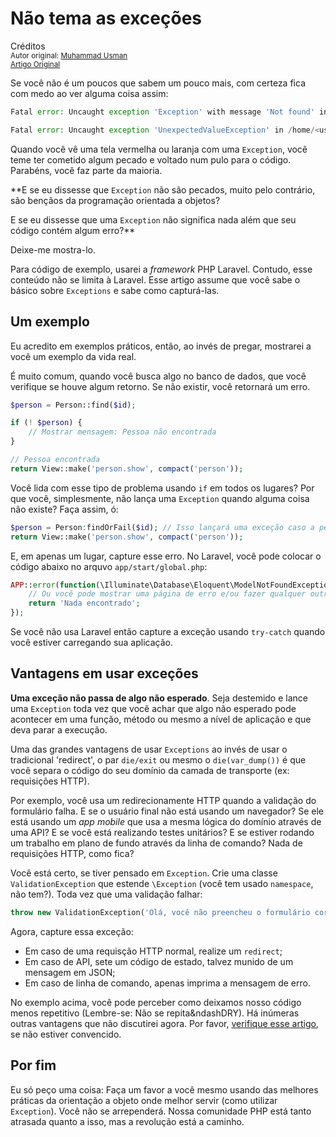 Não tema as exceções
==============================================
Créditos<br/>
<small>Autor original: [Muhammad Usman](http://usman.it/)<br/>[Artigo Original](http://usman.it/dont-fear-exceptions/)</small>

Se você não é um poucos que sabem um pouco mais, com certeza fica com medo ao ver alguma coisa assim:

```php
Fatal error: Uncaught exception 'Exception' with message 'Not found' in /home/<user>/www/test.php on line 27

Fatal error: Uncaught exception 'UnexpectedValueException' in /home/<user>/www/test.php on line 27
```

Quando você vê uma tela vermelha ou laranja com uma `Exception`, você teme ter cometido algum pecado e voltado num pulo para o código. Parabéns, você faz parte da maioria.

**E se eu dissesse que `Exception` não são pecados, muito pelo contrário, são bençãos da programação orientada a objetos?

E se eu dissesse que uma `Exception` não significa nada além que seu código contém algum erro?**

Deixe-me mostra-lo.

Para código de exemplo, usarei a *framework* PHP Laravel. Contudo, esse conteúdo não se limita à Laravel. Esse artigo assume que você sabe o básico sobre `Exceptions` e sabe como capturá-las.

## Um exemplo
Eu acredito em exemplos práticos, então, ao invés de pregar, mostrarei a você um exemplo da vida real.

É muito comum, quando você busca algo no banco de dados, que você verifique se houve algum retorno. Se não existir, você retornará um erro.

```php
$person = Person::find($id);

if (! $person) {
	// Mostrar mensagem: Pessoa não encontrada
}

// Pessoa encontrada
return View::make('person.show', compact('person'));
```

Você lida com esse tipo de problema usando `if` em todos os lugares? Por que você, simplesmente, não lança uma `Exception` quando alguma coisa não existe? Faça assim, ó:

```php
$person = Person:findOrFail($id); // Isso lançará uma exceção caso a pessoa não exista
return View::make('person.show', compact('person'));
```

E, em apenas um lugar, capture esse erro. No Laravel, você pode colocar o código abaixo no arquvo `app/start/global.php`:

```php
APP::error(function(\Illuminate\Database\Eloquent\ModelNotFoundException $e) {
	// Ou você pode mostrar uma página de erro e/ou fazer qualquer outra coisa que quiser
	return 'Nada encontrado'; 
});
```

Se você não usa Laravel então capture a exceção usando `try-catch` quando você estiver carregando sua aplicação.

## Vantagens em usar exceções

**Uma exceção não passa de algo não esperado**. Seja destemido e lance uma `Exception` toda vez que você achar que algo não esperado pode acontecer em uma função, método ou mesmo a nível de aplicação e que deva parar a execução.

Uma das grandes vantagens de usar `Exceptions` ao invés de usar o tradicional 'redirect', o par `die/exit` ou mesmo o `die(var_dump())` é que você separa o código do seu domínio da camada de transporte (ex: requisições HTTP).

Por exemplo, você usa um redirecionamente HTTP quando a validação do formulário falha. E se o usuário final não está usando um navegador? Se ele está usando um *app mobile* que usa a mesma lógica do domínio através de uma API? E se você está realizando testes unitários? E se estiver rodando um trabalho em plano de fundo através da linha de comando? Nada de requisições HTTP, como fica?

Você está certo, se tiver pensado em `Exception`. Crie uma classe `ValidationException` que estende `\Exception` (você tem usado `namespace`, não tem?). Toda vez que uma validação falhar:

```php
throw new ValidationException('Olá, você não preencheu o formulário corretamente. Tente novamente');
```

Agora, capture essa exceção:
- Em caso de uma requisção HTTP normal, realize um `redirect`;
- Em caso de API, sete um código de estado, talvez munido de um mensagem em JSON;
- Em caso de linha de comando, apenas imprima a mensagem de erro.

No exemplo acima, você pode perceber como deixamos nosso código menos repetitivo (Lembre-se: Não se repita&ndashDRY). Há inúmeras outras vantagens que não discutirei agora. Por favor, [verifique esse artigo](http://docs.oracle.com/javase/tutorial/essential/exceptions/advantages.html), se não estiver convencido.

## Por fim
Eu só peço uma coisa: Faça um favor a você mesmo usando das melhores práticas da orientação a objeto onde melhor servir (como utilizar `Exception`). Você não se arrependerá. Nossa comunidade PHP está tanto atrasada quanto a isso, mas a revolução está a caminho.